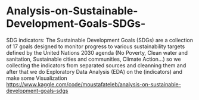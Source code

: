 # Analysis-on-Sustainable-Development-Goals-SDGs-
SDG indicators: The Sustainable Development Goals (SDGs) are a collection of 17 goals designed to monitor progress to various sustainability targets defined by the United Nations 2030 agenda (No Poverty, Clean water and sanitation, Sustainable cities and communities, Climate Action…)
so we collecting the indicators from separated sources and cleanning them and after that we do Exploratory Data Analysis (EDA) on the (indicators) and make some Visualization
https://www.kaggle.com/code/moustafateleb/analysis-on-sustainable-development-goals-sdgs
